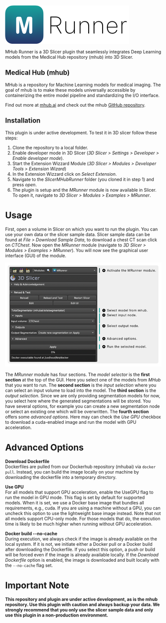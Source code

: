 ![MHub Runner (3DSlicer Plugin)](https://github.com/AIM-Harvard/SlicerMHubRunner/blob/master/MRunner/Resources/Icons/Name.png?raw=true)

MHub Runner is a 3D Slicer plugin that seamlessly integrates Deep Learning models from the Medical Hub repository (mhub) into 3D Slicer.

## Medical Hub (mhub)
MHub is a repository for Machine Learning models for medical imaging. The goal of mhub is to make these models universally accessible by containerizing the entire model pipeline and standardizing the I/O interface.

Find out more at [mhub.ai](https://mhub.ai) and check out the mhub [GitHub repository](https://github.com/AIM-Harvard/mhub).

## Installation

This plugin is under active development. To test it in 3D slicer follow these steps:

1. Clone the repository to a local folder.
2. Enable developer mode in 3D Slicer (*3D Slicer > Settings > Developer > Enable developer mode*).
3. Start the Extension Wizzard Module (*3D Slicer > Modules > Developer Tools > Extension Wizard*)
4. In the Extension Wizzard click on *Select Extension*.
5. Navigate to the *SlicerMHubRunner* folder (you cloned it in step 1) and press *open*.
6. The plugin is setup and the *MRunner* module is now available in Slicer. To open it, navigate to *3D Slicer > Modules > Examples > MRunner*.


# Usage

First, open a volume in Slicer on which you want to run the plugin. You can use your own data or the slicer sample data. Slicer sample data can be found at *File > Download Sample Data*, to download a chest CT scan click on *CTChest*. Now open the *MRunner* module (navigate to *3D Slicer > Modules > Examples > MRunner*). You will now see the graphical user interface (GUI) of the module.

![Plugin Module Overview](https://github.com/AIM-Harvard/SlicerMHubRunner/blob/master/MRunner/Resources/Icons/PluginOverview.png?raw=true)

The *MRunner* module has four sections. The *model selector* is the **first section** at the top of the GUI. Here you select one of the models from *MHub* that you want to run. The **second section** is the *input selection* where you can select an input volume to load into the model. The **third section** is the *output selection*. Since we are only providing segmentation models for now, you select here where the generated segmentations will be stored. You have several options, for example you can create a new segmentation node or select an existing one which will be overwritten. The **fourth section** offers some *advanced options*. Here may can check the *Use GPU* checkbox to download a cuda-enabled image and run the model with GPU acceleration.

# Advanced Options

**Download Dockerfile**  
Dockerfiles are pulled from our Dockerhub repository (mhubai) via `docker pull`. Instead, you can build the image locally on your machine by downloading the dockerfile into a temporary directory.

**Use GPU**  
For all models that support GPU acceleration, enable the UseGPU flag to run the model in GPU mode. This flag is set by default for supported models. When it is set, we use a Docker base image that bundles all requirements, e.g., cuda. If you are using a machine without a GPU, you can uncheck this option to use the lightweight base image instead. Note that not all models support CPU-only mode. For those models that do, the execution time is likely to be much higher when running without GPU acceleration.

**Docker build --no-cache**  
During execution, we always check if the image is already available on the local system. If it is not, we initiate either a Docker pull or a Docker build after downloading the Dockerfile. If you select this option, a push or build will be forced even if the image is already available locally. If the *Download Dockerfile* option is enabled, the image is downloaded and built locally with the `--no-cache` flag set.

# Important Note

**This repository and plugin are under active development, as is the mhub repository.
Use this plugin with caution and always backup your data. We strongly recommend that you only use the slicer sample data and only use this plugin in a non-production environment.**
